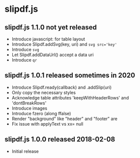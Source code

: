 
# slipdf.js


## slipdf.js 1.1.0  not yet released

* Introduce javascript: for table layout
* Introduce Slipdf.addSvg(key, uri) and `svg src='key'`
* Introduce `svg`
* Let Slipdf.addDataUrl() accept a data uri
* Introduce `qr`


## slipdf.js 1.0.1  released sometimes in 2020

* Introduce Slipdf.ready(callback) and .addSlip(uri)
* Only copy the necessary styles
* Acknowledge table attributes 'keepWithHeaderRows' and 'dontBreakRows'
* Introduce images
* Introduce fzero (along ffalse)
* Render "background" like "header" and "footer" are
* Fix issue with applyText vs xx= null


## slipdf.js 1.0.0  released 2018-02-08

* Initial release

